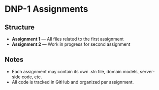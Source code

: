 # DNP-1 Assignments

## Structure

- **Assignment 1** — All files related to the first assignment
- **Assignment 2** — Work in progress for second assignment

## Notes

- Each assignment may contain its own .sln file, domain models, server-side code, etc.
- All code is tracked in GitHub and organized per assignment.
